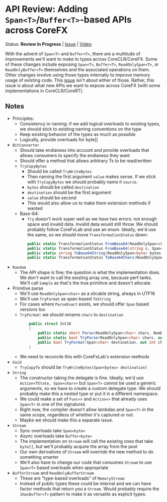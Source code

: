 # API Review: Adding `Span<T>`/`Buffer<T>`-based APIs across CoreFX

Status: **Review In Progress** | [Issue](https://github.com/dotnet/corefx/issues/21281) |
[Video](https://www.youtube.com/watch?v=VKnHYFIQpOs)

With the advent of `Span<T>` and `Buffer<T>`, there are a multitude of
improvements we'll want to make to types across CoreCLR/CoreFX. Some of these
changes include exposing `Span<T>`, `Buffer<T>`, `ReadOnlySpan<T>`, or
`ReadOnlyBuffer<T>` themselves and the associated operations on them. Other
changes involve using those types internally to improve memory usage of existing
code. This [issue](https://github.com/dotnet/corefx/issues/21281) isn't about
either of those. Rather, this issue is about what new APIs we want to expose
across CoreFX (with some implementations in CoreCLR/CoreRT).

## Notes

* Principles:
    - Consistency in naming: if we add logical overloads to existing types, we
      should stick to existing naming conventions on the type
    - Keep existing behavior of the types as much as possible
    - Logically, provide overloads for byte[]
* `BitConverter`
    - Should take endianess into account and provide overloads that allows
      consumers to specify the endianess they want
    - Should offer a method that allows arbitrary Ts to be read/written
    - `TryCopyBytes`
        + Should be called `TryWriteBytes`
        + Then naming the first argument `value` makes sense. If we stick
          with `TryCopyBytes` we should probably name it `source`.
        + `bytes` should be called `destination`
        + `destination` should be the first argument
        + `value` should be second
        + This would also allow us to make them extension methods if wanted
    - Base-64:
        + `Try` doesn't work super well as we have two errors: not enough space
          and invalid data. Invalid data would still throw. We should probably
          follow CoreFxLab and use an enum. Ideally, we'd use the same, so we
          should move `TransformationStatus` down:
            ```C#
            public static TransformationStatus FromBase64(ReadOnlySpan<char> s, Span<byte> destination, out int charsConsumed, out int bytesWritten, Base46FormattingOptions options = ...);
            public static TransformationStatus FromBase64(string s, Span<byte> destination, out int charsConsumed, out int bytesWritten, Base46FormattingOptions options = ...);
            public static string ToBase64String(ReadOnlySpan<byte> bytes, Base64FormattingOptions options = Base64FormattingOptions.None);
            public static TransformationStatus ToBase64Chars(ReadOnlySpan<byte> bytes, Span<char> chars, out int bytesConsumed, out int charsWritten, Base64FormattingOptions options = Base64FormattingOptions.None);
            ```
* `Random`
    - The API shape is fine; the question is what the implementation does. We
      don't want to call the existing array one, because perf tanks. We'll
      call `Sample` as that's the true primitive and doesn't allocate.
* Primitive parse
    - We'll use `ReadOnlySpan<char>` as a slicable string, always in UTF16
    - We'll use `TryFormat` as span-based `ToString`
    - For cases where `ParseExact` exists, we should offer `Span` based versions
      too
    - `TryFormat`: we should rename `chars` to `destination`
        ```C#
            public struct Int16
            {
                public static short Parse(ReadOnlySpan<char> chars, NumberStyles style = NumberStyles.Integer, IFormatProvider provider = null);
                public static bool TryParse(ReadOnlySpan<char> chars, out short result, NumberStyles style = NumberStyles.Integer, IFormatProvider provider = null);
                public bool TryFormat(Span<char> destination, out int charsWritten, string format = null, IFormatProvider provider = null);
            }
        ```
    - We need to reconcile this with CoreFxLab's extension methods
* `Guid`
    - `TryCopyTo` should be `TryWriteBytes(Span<bytes> destination)`
* `String`
    - The constructor taking the delegate is fine. Ideally, we'd use
      `Action<TState, Span<char>>` but `Span<T>` cannot be used a generic
      arguments, so we have to create a custom delegate type. We should probably
      make this a nested type or put it in a different namespace.
    - We could make a set of `Func<>` and `Action<>` that already uses `Span<T>`
      in one of the signatures
    - Right now, the compiler doesn't allow lambdas and `Span<T>` in the same
      scope, regardless of whether it's captured or not.
    - Maybe we should make this a separate issue.
* `Stream`
    - Sync overloads take `Span<byte>`
    - Async overloads take `Buffer<byte>`
    - The implementation on `Stream` will call the existing ones that take `byte[]`,
      but we'll probably acquire the array from the pool
    - Our own derivatives of `Stream` will override the new method to do
      something smarter
    - We'll also have to change our code that consumes `Stream` to use `Span<T>`
      based overloads when appropriate
* `BufferStream` and `ReadOnlyBufferStream`
    - These are "type-based overloads" of `MemoryStream`
    - Instead of public types these could be internal and we can have factor
      methods that return you a `Stream`. Would probably require the `IHasBuffer<T>`
      pattern to make it as versatile as explicit types.